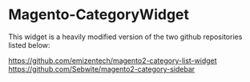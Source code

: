 # Magento-CategoryWidget
This widget is a heavily modified version of the two github repositories listed below:

https://github.com/emizentech/magento2-category-list-widget
https://github.com/Sebwite/magento2-category-sidebar

